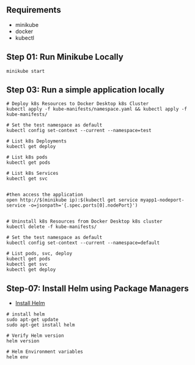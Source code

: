## Requirements
* minikube
* docker
* kubectl

## Step 01: Run Minikube Locally
```t
minikube start
```


## Step 03: Run a simple application locally
```t
# Deploy k8s Resources to Docker Desktop k8s Cluster
kubectl apply -f kube-manifests/namespace.yaml && kubectl apply -f kube-manifests/

# Set the test namespace as default
kubectl config set-context --current --namespace=test

# List k8s Deployments
kubectl get deploy

# List k8s pods
kubectl get pods

# List k8s Services
kubectl get svc


#then access the application
open http://$(minikube ip):$(kubectl get service myapp1-nodeport-service -o=jsonpath='{.spec.ports[0].nodePort}')


# Uninstall k8s Resources from Docker Desktop k8s cluster
kubectl delete -f kube-manifests/

# Set the test namespace as default
kubectl config set-context --current --namespace=default

# List pods, svc, deploy
kubectl get pods
kubectl get svc
kubectl get deploy
```

## Step-07: Install Helm using Package Managers
- [Install Helm](https://helm.sh/docs/intro/install/)
```t
# install helm
sudo apt-get update
sudo apt-get install helm

# Verify Helm version
helm version

# Helm Environment variables
helm env
```